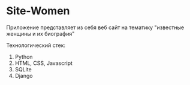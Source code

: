 # Site-Women

Приложение представляет из себя веб сайт на тематику "известные женщины и их биография"

Технологический стек:

1. Python
2. HTML, CSS, Javascript
3. SQLite
4. Django
